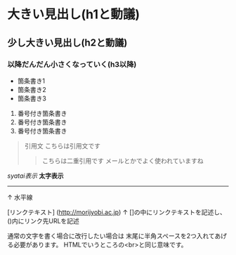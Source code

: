 # 大きい見出し(h1と動議)
## 少し大きい見出し(h2と動議)
### 以降だんだん小さくなっていく(h3以降)

- 箇条書き1
- 箇条書き2
- 箇条書き3

1. 番号付き箇条書き
1. 番号付き箇条書き
1. 番号付き箇条書き

> 引用文
> こちらは引用文です
> > こちらは二重引用です
> > メールとかでよく使われていますね

*syatai表示*
**太字表示**

---

↑
水平線

[リンクテキスト] (http://morijyobi.ac.jp)
↑
[]の中にリンクテキストを記述し、()内にリンク先URLを記述

通常の文字を書く場合に改行したい場合は
末尾に半角スペースを2つ入れてあげる必要があります。
HTMLでいうところの\<br>と同じ意味です。
